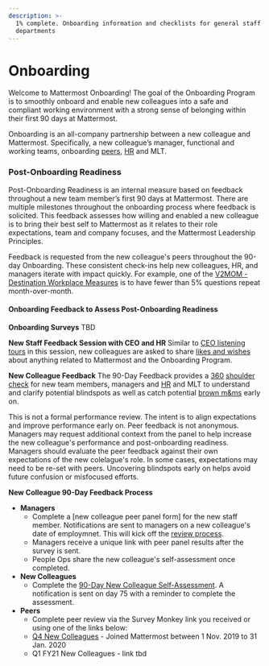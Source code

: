 ```yaml
---
description: >-
  1% complete. Onboarding information and checklists for general staff and
  departments
---
```


# Onboarding

Welcome to Mattermost Onboarding! The goal of the Onboarding Program is to smoothly onboard and enable new colleagues into a safe and compliant working environment with a strong sense of belonging within their first 90 days at Mattermost. 

Onboarding is an all-company partnership between a new colleague and Mattermost. Specifically, a new colleague’s manager, functional and working teams, onboarding [peers](https://docs.google.com/document/d/1DQULEvgOhGeEGLTzdOlSvo858vo94zmnMN8sygi-lHk/edit?ts=5e21f202), [HR](https://handbook.mattermost.com/operations/workplace/people#team) and MLT. 

### Post-Onboarding Readiness 

Post-Onboarding Readiness is an internal measure based on feedback throughout a new team member’s first 90 days at Mattermost. There are multiple milestones throughout the onboarding process where feedback is solicited. This feedback assesses how willing and enabled a new colleague is to bring their best self to Mattermost as it relates to their role expectations, team and company focuses, and the Mattermost Leadership Principles. 

Feedback is requested from the new colleague's peers throughout the 90-day Onboarding. These consistent check-ins help new colleagues, HR, and managers iterate with impact quickly. For example, one of the [V2MOM - Destination Workplace Measures](https://docs.google.com/presentation/d/1BDSaeW-M92gth_NM1vI23dtbFLBsYVIk/edit#slide=id.g6f2ea8cda4_8_1852) is to have fewer than 5% questions repeat month-over-month. 

#### Onboarding Feedback to Assess Post-Onboarding Readiness 

**Onboarding Surveys**
TBD

**New Staff Feedback Session with CEO and HR**
Similar to [CEO listening tours](https://handbook.mattermost.com/operations/operations/company-cadence#ceo-listening-tours) in this session, new colleagues are asked to share [likes and wishes](https://handbook.mattermost.com/company/about-mattermost/mindsets#likes-and-wishes) about anything related to Mattermost and the Onboarding Program. 

**New Colleague Feedback**
The 90-Day Feedback provides a [360](https://handbook.mattermost.com/operations/workplace/people/performance-reviews-50#how-is-feedback-shared) [shoulder check](https://handbook.mattermost.com/company/about-mattermost/mindsets#shoulder-check) for new team members, managers and [HR](https://handbook.mattermost.com/operations/workplace/people#team) and MLT to understand and clarify potential blindspots as well as catch potential [brown m&ms](https://handbook.mattermost.com/company/about-mattermost/mindsets#brown-m-and-ms) early on. 

This is not a formal performance review. The intent is to align expectations and improve performance early on. Peer feedback is not anonymous. Managers may request additional context from the panel to help increase the new colleague's performance and post-onboarding readiness. Managers should evaluate the peer feedback against their own expectations of the new colelague's role. In some cases, expectations may need to be re-set with peers. Uncovering blindspots early on helps avoid future confusion or misfocused efforts. 

**New Colleague 90-Day Feedback Process**

 * **Managers**
    * Complete a [new colleague peer panel form] for the new staff member. Notifications are sent to managers on a new colleague's date of employmnet. This will kick off the [review process](https://handbook.mattermost.com/operations/workplace/people/performance-reviews-50#how-is-feedback-shared). 
    * Managers receive a unique link with peer panel results after the survey is sent. 
    * People Ops share the new colleague's self-assessment once completed. 
 * **New Colleagues**
    * Complete the [90-Day New Colleague Self-Assessment](https://forms.gle/vyZeGCfG57BoGuhB9). A notification is sent on day 75 with a reminder to complete the assessment. 
 * **Peers**
    * Complete peer review via the Survey Monkey link you received or using one of the links below: 
     * [Q4 New Colleagues](https://www.surveymonkey.com/r/ZGC7ZN9) - Joined Mattermost between 1 Nov. 2019 to 31 Jan. 2020
     * Q1 FY21 New Colleagues - link tbd
    
